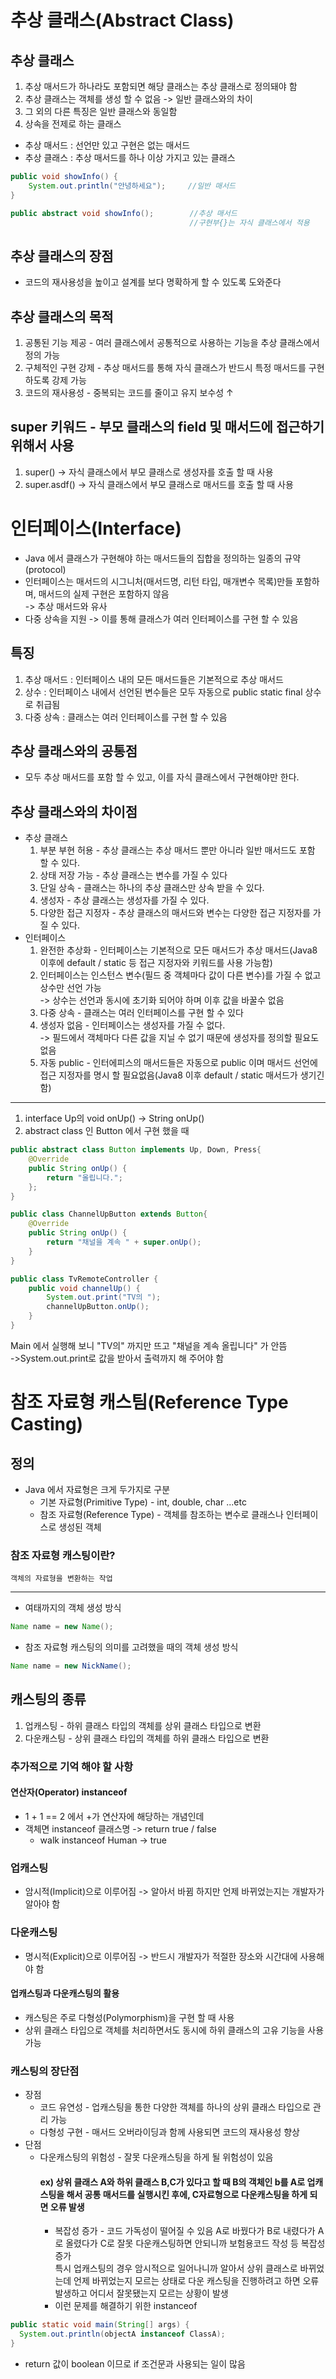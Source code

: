 # 추상 클래스(Abstract Class)
## 추상 클래스
1. 추상 매서드가 하나라도 포함되면 해당 클래스는 추상 클래스로 정의돼야 함
2. 추상 클래스는 객체를 생성 할 수 없음 -> 일반 클래스와의 차이
3. 그 외의 다른 특징은 일반 클래스와 동일함
4. 상속을 전제로 하는 클래스

- 추상 매서드 : 선언만 있고 구현은 없는 매서드
- 추상 클래스 : 추상 매서드를 하나 이상 가지고 있는 클래스

```java
public void showInfo() {
    System.out.println("안녕하세요");     //일반 매서드
}

public abstract void showInfo();        //추상 매서드
                                        //구현부{}는 자식 클래스에서 적용
```

## 추상 클래스의 장점
- 코드의 재사용성을 높이고 설계를 보다 명확하게 할 수 있도록 도와준다

## 추상 클래스의 목적
1. 공통된 기능 제공 - 여러 클래스에서 공통적으로 사용하는 기능을 추상 클래스에서 정의 가능
2. 구체적인 구현 강제 - 추상 매서드를 통해 자식 클래스가 반드시 특정 매서드를 구현하도록 강제 가능
3. 코드의 재사용성 - 중복되는 코드를 줄이고 유지 보수성 ↑

## super 키워드 - 부모 클래스의 field 및 매서드에 접근하기 위해서 사용
1. super() -> 자식 클래스에서 부모 클래스로 생성자를 호출 할 때 사용
2. super.asdf() -> 자식 클래스에서 부모 클래스로 매서드를 호출 할 때 사용


# 인터페이스(Interface)
- Java 에서 클래스가 구현해야 하는 매서드들의 집합을 정의하는 일종의 규약(protocol)
- 인터페이스는 매서드의 시그니처(매서드명, 리턴 타입, 매개변수 목록)만들 포함하며, 매서드의 실제 구현은 포함하지 않음   
-> 추상 매서드와 유사
- 다중 상속을 지원 -> 이를 통해 클래스가 여러 인터페이스를 구현 할 수 있음

## 특징
1. 추상 매서드 : 인터페이스 내의 모든 매서드들은 기본적으로 추상 매서드
2. 상수 : 인터페이스 내에서 선언된 변수들은 모두 자동으로 public static final 상수로 취급됨
3. 다중 상속 : 클래스는 여러 인터페이스를 구현 할 수 있음

## 추상 클래스와의 공통점
- 모두 추상 매서드를 포함 할 수 있고, 이를 자식 클래스에서 구현해야만 한다.

## 추상 클래스와의 차이점
- 추상 클래스
  1. 부분 부현 허용 - 추상 클래스는 추상 매서드 뿐만 아니라 일반 매서드도 포함 할 수 있다.
  2. 상태 저장 가능 - 추상 클래스는 변수를 가질 수 있다
  3. 단일 상속 - 클래스는 하나의 추상 클래스만 상속 받을 수 있다.
  4. 생성자 - 추상 클래스는 생성자를 가질 수 있다.
  5. 다양한 접근 지정자 - 추상 클래스의 매서드와 변수는 다양한 접근 지정자를 가질 수 있다.
- 인터페이스
  1. 완전한 추상화 - 인터페이스는 기본적으로 모든 매서드가 추상 매서드(Java8 이후에 default / static 등 접근 지정자와 키워드를 사용 가능함)
  2. 인터페이스는 인스턴스 변수(필드 중 객체마다 값이 다른 변수)를 가질 수 없고 상수만 선언 가능   
     -> 상수는 선언과 동시에 초기화 되어야 하며 이후 값을 바꿀수 없음
  3. 다중 상속 - 클래스는 여러 인터페이스를 구현 할 수 있다
  4. 생성자 없음 - 인터페이스는 생성자를 가질 수 없다.   
  -> 필드에서 객체마다 다른 값을 지닐 수 없기 때문에 생성자를 정의할 필요도 없음
  5. 자동 public - 인터에피스의 매서드들은 자동으로 public 이며 매서드 선언에 접근 지정자를 명시 할 필요없음(Java8 이후 default / static 매서드가 생기긴 함)

------------------------------------
1. interface Up의 void onUp() -> String onUp()
2. abstract class 인 Button 에서 구현 했을 때
```java
public abstract class Button implements Up, Down, Press{
    @Override
    public String onUp() {
        return "올립니다.";
    };
}
```
```java
public class ChannelUpButton extends Button{
    @Override
    public String onUp() {
        return "채널을 계속 " + super.onUp();
    }
}
```
```java
public class TvRemoteController {
    public void channelUp() {
        System.out.print("TV의 ");
        channelUpButton.onUp();
    }
}
```
Main 에서 실행해 보니 "TV의" 까지만 뜨고 "채널을 계속 올립니다" 가 안뜸   
->System.out.print로 값을 받아서 출력까지 해 주어야 함

# 참조 자료형 캐스팀(Reference Type Casting)
## 정의
- Java 에서 자료형은 크게 두가지로 구분
  - 기본 자료형(Primitive Type) - int, double, char ...etc
  - 참조 자료형(Reference Type) - 객체를 참조하는 변수로 클래스나 인터페이스로 생성된 객체

### 참조 자료형 캐스팅이란?    
    객체의 자료형을 변환하는 작업
-----------------
- 여태까지의 객체 생성 방식
```java
Name name = new Name();
```
- 참조 자료형 캐스팅의 의미를 고려했을 때의 객체 생성 방식
```java
Name name = new NickName();
```

## 캐스팅의 종류
1. 업캐스팅 - 하위 클래스 타입의 객체를 상위 클래스 타입으로 변환
2. 다운캐스팅 - 상위 클래스 타입의 객체를 하위 클래스 타입으로 변환
### 추가적으로 기억 해야 할 사항 
#### 연산자(Operator) instanceof
  - 1 + 1 == 2 에서 +가 연산자에 해당하는 개념인데
  - 객체면 instanceof 클래스명 -> return true / false
    - walk instanceof Human -> true

### 업캐스팅
- 암시적(Implicit)으로 이루어짐 -> 알아서 바뀜 하지만 언제 바뀌었는지는 개발자가 알아야 함
### 다운캐스팅
- 명시적(Explicit)으로 이루어짐 -> 반드시 개발자가 적절한 장소와 시간대에 사용해야 함
#### 업캐스팅과 다운캐스팅의 활용
- 캐스팅은 주로 다형성(Polymorphism)을 구현 할 때 사용
- 상위 클래스 타입으로 객체를 처리하면서도 동시에 하위 클래스의 고유 기능을 사용 가능

### 캐스팅의 장단점
- 장점
  - 코드 유연성 - 업캐스팅을 통한 다양한 객체를 하나의 상위 클래스 타입으로 관리 가능
  - 다형성 구현 - 매서드 오버라이딩과 함께 사용되면 코드의 재사용성 향상
- 단점
  - 다운캐스팅의 위험성 - 잘못 다운캐스팅을 하게 될 위험성이 있음   
    #### ex) 상위 클래스 A와 하위 클래스 B,C가 있다고 할 때 B의 객체인 b를 A로 업캐스팅을 해서 공통 매서드를 실행시킨 후에, C자료형으로 다운캐스팅을 하게 되면 오류 발생
    - 복잡성 증가 - 코드 가독성이 떨어질 수 있음 A로 바꿨다가 B로 내렸다가 A로 올렸다가 C로 잘못 다운캐스팅하면 안되니까 보험용코드 작성 등 복잡성 증가    
      특시 업캐스팅의 경우 암시적으로 일어나니까 알아서 상위 클래스로 바뀌었는데 언제 바뀌었는지 모르는 상태로 다운 캐스팅을 진행하려고 하면 오류 발생하고 어디서 잘못됐는지 모르는 상황이 발생
    - 이런 문제를 해결하기 위한 instanceof
```java
public static void main(String[] args) {
  System.out.println(objectA instanceof ClassA);
}
```
- return 값이 boolean 이므로 if 조건문과 사용되는 일이 많음
